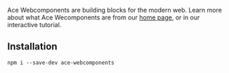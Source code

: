 
Ace Webcomponents are building blocks for the modern web. Learn more
about what Ace Wecomponents are from our <a href="index.html">home page</a>, or in our interactive
tutorial.

## Installation

```
npm i --save-dev ace-webcomponents
```